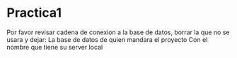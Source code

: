 # Practica1
Por favor revisar cadena de conexion a la base de datos, borrar la que no se usara y dejar:
La base de datos de quien mandara el proyecto
Con el nombre que tiene su server local

